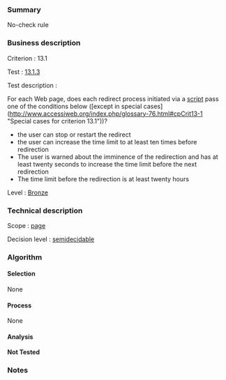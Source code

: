 ### Summary

No-check rule

### Business description

Criterion : 13.1

Test : [13.1.3](http://www.braillenet.org/accessibilite/referentiel-aw21-en/index.php#test-13-1-3)

Test description :

For each Web page, does each redirect process initiated via a [script](http://www.accessiweb.org/index.php/glossary-76.html#mScript) pass one of the conditions below ([except in special cases] (http://www.accessiweb.org/index.php/glossary-76.html#cpCrit13-1 "Special cases for criterion 13.1"))?

-   the user can stop or restart the redirect
-   the user can increase the time limit to at least ten times before redirection
-   The user is warned about the imminence of the redirection and has at least twenty seconds to increase the time limit before the next redirection
-   The time limit before the redirection is at least twenty hours

Level : [Bronze](/en/category/rules-design/accessiweb-11/level/bronze)

### Technical description

Scope : [page](/en/category/rules-design/accessiweb-11/scope/page)

Decision level :
[semidecidable](/en/category/rules-design/accessiweb-11/decision-level/semidecidable)

### Algorithm

#### Selection

None

#### Process

None

#### Analysis

**Not Tested**

### Notes


